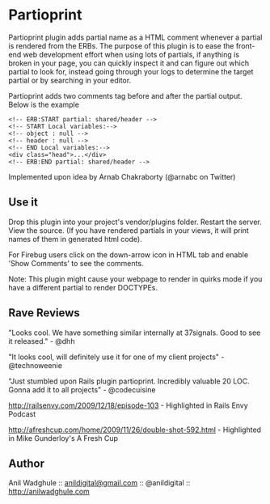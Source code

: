 Partioprint
===========
Partioprint plugin adds partial name as a HTML comment whenever a partial is rendered from the ERBs. The purpose of this plugin is to ease the front-end web development effort when using lots of partials, if anything is broken in your page, you can quickly inspect it and can figure out which partial to look for, instead going through your logs to determine the target partial or by searching in your editor.

Partioprint adds two comments tag before and after the partial output. Below is the example


	<!-- ERB:START partial: shared/header -->
	<!-- START Local variables:-->
	<!-- object : null -->
	<!-- header : null -->
	<!-- END Local variables:-->
	<div class="head">...</div>
	<!-- ERB:END partial: shared/header -->


Implemented upon idea by Arnab Chakraborty (@arnabc on Twitter)

Use it
------
Drop this plugin into your project's vendor/plugins folder. Restart the server. View the source. (If you have rendered partials in your views, it will print names of them in generated html code).


For Firebug users click on the down-arrow icon in HTML tab and enable 'Show Comments' to see the comments.


Note: This plugin might cause your webpage to render in quirks mode if you have a different partial to render DOCTYPEs.

Rave Reviews
------------

"Looks cool. We have something similar internally at 37signals. Good to see it released." - @dhh

"It looks cool, will definitely use it for one of my client projects" - @technoweenie

"Just stumbled upon Rails plugin partioprint. Incredibly valuable 20 LOC. Gonna add it to all projects" - @codecuisine

http://railsenvy.com/2009/12/18/episode-103 - Highlighted in Rails Envy Podcast

http://afreshcup.com/home/2009/11/26/double-shot-592.html - Highlighted in Mike Gunderloy's A Fresh Cup

Author
------
Anil Wadghule :: anildigital@gmail.com :: @anildigital :: http://anilwadghule.com